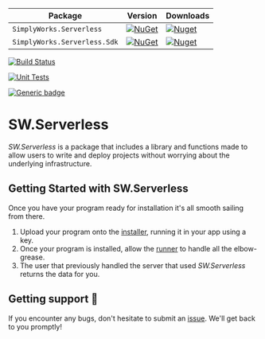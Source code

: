 
| **Package** |**Version** |**Downloads** |
| ------- | ----- | ----- |
| `SimplyWorks.Serverless` | [![NuGet](https://img.shields.io/nuget/v/SimplyWorks.Serverless.svg)](https://nuget.org/packages/SimplyWorks.Serverless) | [![Nuget](https://img.shields.io/nuget/dt/SimplyWorks.Serverless.svg)](https://nuget.org/packages/SimplyWorks.Serverless) |
| `SimplyWorks.Serverless.Sdk` | [![NuGet](https://img.shields.io/nuget/v/SimplyWorks.Serverless.Sdk.svg)](https://nuget.org/packages/SimplyWorks.Serverless.Sdk) | [![Nuget](https://img.shields.io/nuget/dt/SimplyWorks.Serverless.Sdk.svg)](https://nuget.org/packages/SimplyWorks.Serverless.Sdk)

[![Build Status](https://dev.azure.com/simplify9/Github%20Pipelines/_apis/build/status/simplify9.Serverless?branchName=master)](https://dev.azure.com/simplify9/Github%20Pipelines/_build/latest?definitionId=156&branchName=master)

[![Unit Tests](https://img.shields.io/azure-devops/tests/simplify9/Github%20Pipelines/156)](https://img.shields.io/azure-devops/tests/simplify9/Github%20Pipelines/156)

[![Generic badge](https://img.shields.io/badge/<contributions>-<WELCOME>-<green>.svg)](https://shields.io/)

# SW.Serverless
*SW.Serverless* is a package that includes a library and functions made to allow users to write and deploy projects without worrying about the underlying infrastructure. 

## Getting Started with SW.Serverless
Once you have your program ready for installation it's all smooth sailing from there. 
1. Upload your program onto the [installer](https://github.com/simplify9/Serverless/blob/master/SW.Serverless.Installer/Program.cs), running it in your app using a key. 
2. Once your program is installed, allow the [runner](https://github.com/simplify9/Serverless/blob/master/SW.Serverless.Sdk/Runner.cs) to handle all the elbow-grease.
3. The user that previously handled the server that used *SW.Serverless* returns the data for you. 


## Getting support 👷
If you encounter any bugs, don't hesitate to submit an [issue](https://github.com/simplify9/Serverless/issues). We'll get back to you promptly!

